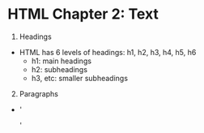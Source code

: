 # HTML Chapter 2: Text
1. Headings
- HTML has 6 levels of headings: h1, h2, h3, h4, h5, h6
  - h1: main headings
  - h2: subheadings
  - h3, etc: smaller subheadings
2. Paragraphs
- '<p>'
